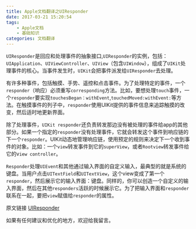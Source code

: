 ```yaml
---
title: Apple文档翻译之UIResponder
date: 2017-03-21 15:20:54
tags: 
    - Apple文档
    - 基础知识
categories: 文档翻译
---
```



`UIResponder`是回应和处理事件的抽象接口,`UIResponder`的实例，包括：`UIApplication`、`UIViewController`、`UIView`（包含`UIWindow`），组成了`UIKit`处理事件的核心。当事件发生时，`UIKit`会把事件派发给`UIResponder`去处理。

有许多种事件，包括触摸、手势、遥控和点击事件。为了处理特定的事件，一个`responder`（响应）必须重写`corresponding`方法。比如，要想处理`touch`事件，一个`responder`要实现`touchesBegan：withEvent`,`touchedMoved:withEvent:`等方法。在触摸事件的列子中，`responder`使用UIKit提供的事件信息来追踪触摸的改变，然后适时地更新界面。

除了处理事件，`UIKit responder`还负责转发那边没有被处理的事件给app的其他部分。如果一个指定的`responder`没有处理事件，它就会转发这个事件到响应链的下一个`responder`。UIKit动态地管理响应链，使用预定的规则来决定下一个收到事件的对象。比如：一个`view`转发事件到它的`superView`，或者`Rootview`转发事件给它的v`iew controller`。

`Responder`处理`UIEvent`和其他通过输入界面的自定义输入，最典型的就是系统的键盘。当用户点击`UITextField`和`UITextView`，这个view变成了第一个`responder`，然后展示它的输入界面：键盘。同样的，你可以创造一个自定义的输入界面，然后在其他`responders`活跃的时候展示它。为了把输入界面和`responder`联系在一起，要把`view`赋值给`responder`的属性。


原文链接  [UIResponder](https://developer.apple.com/reference/uikit/uiresponder#//apple_ref/occ/cl/UIResponder)

如果有任何建议和优化的地方，欢迎给我留言。
